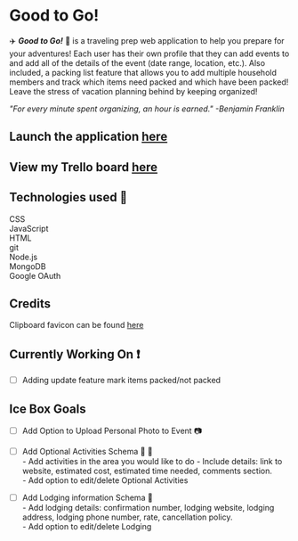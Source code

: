 <h1>Good to Go!</h1>



:airplane:  ***Good to Go!***  :car: is a traveling prep web application to help you prepare for your adventures! Each user has their own profile that they can add events to and add all of the details of the event (date range, location, etc.). Also included, a packing list feature that allows you to add multiple household members and track which items need packed and which have been packed! Leave the stress of vacation planning behind by keeping organized!  

*"For every minute spent organizing, an hour is earned." -Benjamin Franklin*  

## Launch the application [here](https://travel-prep-app.herokuapp.com/)  
## View my Trello board [here](https://trello.com/b/wNaoO7iA/travel-prep-app)

## Technologies used :floppy_disk:

CSS  
JavaScript  
HTML  
git  
Node.js  
MongoDB  
Google OAuth  

## Credits

Clipboard favicon can be found [here](https://favicon.io/emoji-favicons/clipboard/)  

## Currently Working On :exclamation:

- [ ] Adding update feature mark items packed/not packed  

## Ice Box Goals

- [ ] Add Option to Upload Personal Photo to Event  :camera:

- [ ] Add Optional Activities Schema  :circus_tent:   :ferris_wheel:  
      - Add activities in the area you would like to do
        - Include details: link to website, estimated cost, estimated time needed,    comments section.  
      - Add option to edit/delete Optional Activities

- [ ] Add Lodging information Schema  :hotel:  
      - Add lodging details: confirmation number, lodging website, lodging address, lodging phone number, rate, cancellation policy.  
      - Add option to edit/delete Lodging